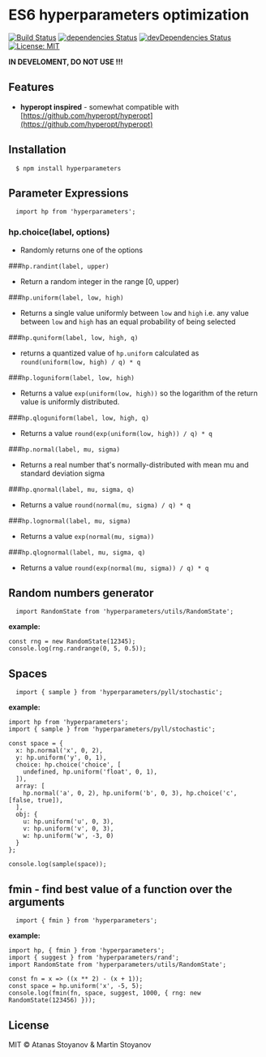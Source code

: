 # ES6 hyperparameters optimization

[![Build Status](https://travis-ci.org/atanasster/hyperparameters.svg?branch=master)](https://travis-ci.org/atanasster/hyperparameters) [![dependencies Status](https://david-dm.org/atanasster/hyperjs/status.svg)](https://david-dm.org/atanasster/hyperjs) [![devDependencies Status](https://david-dm.org/atanasster/hyperjs/dev-status.svg)](https://david-dm.org/atanasster/hyperjs?type=dev) [![License: MIT](https://img.shields.io/badge/License-MIT-blue.svg)](https://opensource.org/licenses/MIT)

**IN DEVELOMENT, DO NOT USE !!!**



## Features

* **hyperopt inspired** - somewhat compatible with [https://github.com/hyperopt/hyperopt](https://github.com/hyperopt/hyperopt) 



## Installation

  ```
    $ npm install hyperparameters
  ```


## Parameter Expressions

  ```
    import hp from 'hyperparameters';
  ```

### hp.choice(label, options)

- Randomly returns one of the options

###`hp.randint(label, upper)`

- Return a random integer in the range [0, upper)

###`hp.uniform(label, low, high)`

- Returns a single value uniformly between `low` and `high` i.e. any value between `low` and `high` has an equal probability of being selected

###`hp.quniform(label, low, high, q)`

- returns a quantized value of `hp.uniform` calculated as `round(uniform(low, high) / q) * q`

###`hp.loguniform(label, low, high)`

- Returns a value `exp(uniform(low, high))` so the logarithm of the return value is uniformly distributed.

###`hp.qloguniform(label, low, high, q)`

- Returns a value `round(exp(uniform(low, high)) / q) * q`

###`hp.normal(label, mu, sigma)`

- Returns a real number that's normally-distributed with mean mu and standard deviation sigma

###`hp.qnormal(label, mu, sigma, q)`

- Returns a value `round(normal(mu, sigma) / q) * q`

###`hp.lognormal(label, mu, sigma)`

- Returns a value `exp(normal(mu, sigma))`

###`hp.qlognormal(label, mu, sigma, q)`

- Returns a value `round(exp(normal(mu, sigma)) / q) * q`



## Random numbers generator

  ```
    import RandomState from 'hyperparameters/utils/RandomState';
  ```
  
  **example:**
  ```
  const rng = new RandomState(12345);
  console.log(rng.randrange(0, 5, 0.5));

  ```


## Spaces

  ```
    import { sample } from 'hyperparameters/pyll/stochastic';
  ```
  
  **example:**
  ```
  import hp from 'hyperparameters';
  import { sample } from 'hyperparameters/pyll/stochastic';
  
  const space = {
    x: hp.normal('x', 0, 2),
    y: hp.uniform('y', 0, 1),
    choice: hp.choice('choice', [
      undefined, hp.uniform('float', 0, 1),
    ]),
    array: [
      hp.normal('a', 0, 2), hp.uniform('b', 0, 3), hp.choice('c', [false, true]),
    ],
    obj: {
      u: hp.uniform('u', 0, 3),
      v: hp.uniform('v', 0, 3),
      w: hp.uniform('w', -3, 0)
    }
  };

  console.log(sample(space));

  ```
## fmin - find best value of a function over the arguments 

  ```
    import { fmin } from 'hyperparameters';
  ```
  
  **example:**
  ```
  import hp, { fmin } from 'hyperparameters';
  import { suggest } from 'hyperparameters/rand';
  import RandomState from 'hyperparameters/utils/RandomState';

  const fn = x => ((x ** 2) - (x + 1));
  const space = hp.uniform('x', -5, 5);
  console.log(fmin(fn, space, suggest, 1000, { rng: new RandomState(123456) }));
  ```
## License

MIT © Atanas Stoyanov & Martin Stoyanov
